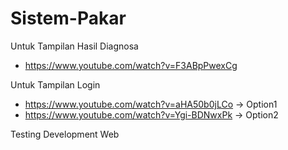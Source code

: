 # Sistem-Pakar

Untuk Tampilan Hasil Diagnosa
  * https://www.youtube.com/watch?v=F3ABpPwexCg

Untuk Tampilan Login
  * https://www.youtube.com/watch?v=aHA50b0jLCo -> Option1
  * https://www.youtube.com/watch?v=Ygi-BDNwxPk -> Option2

Testing Development Web

